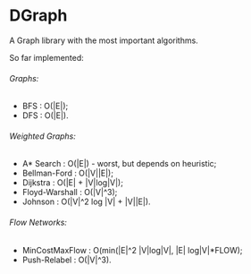 DGraph
======

A Graph library with the most important algorithms.

So far implemented:
###### Graphs:
* BFS : O(|E|);
* DFS : O(|E|).
###### Weighted Graphs:
* A* Search : O(|E|) - worst, but depends on heuristic;
* Bellman-Ford : O(|V||E|);
* Dijkstra : O(|E| + |V|log|V|);
* Floyd-Warshall : O(|V|^3);
* Johnson : O(|V|^2 log |V| + |V||E|).
###### Flow Networks:
* MinCostMaxFlow : O(min(|E|^2 |V|log|V|, |E| log|V|*FLOW);
* Push-Relabel : O(|V|^3).
